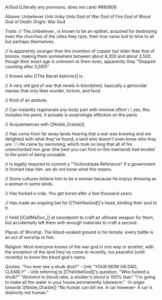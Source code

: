 A/God (Literally any pronouns, does not care)
\#880808

Aliases:
 Unbeliever
 Unb
 Unby
 Unbi
 God of War
 God of Fire
 God of Blood
 God of Death
Origin: War God

Traits:
 // The_Unbeliever_ is known to be an epithet, acquired for destroying even the churches of the cities they raze, their true name lost to time to all but perhaps themselves.

 // Is apparently younger than the invention of copper but older than that of bronze, making them somewhere between about 4,200 and about 3,500, though their exact age is unknown to them even, apparently they "Stopped counting after 3,000!"
 
 // Knows who [[The Barrel Admirer]] is

 // A very old god of war that revels in bloodshed, basically a genocidal maniac that only likes murder, torture, and food. 
 
 // Kind of an asshole. 

 // Can instantly regenerate _any_ body part with minimal effort
  \\ \\ yes, this includes the penis. it actually is surprisingly effective on the penis
 
 // Acquaintances with [[Noble_Oraiste]].
 
  // Has come from far away lands hearing that a war was brewing and are delighted with what they've found, a land who doesn't even know who they are.
   \\ \\ He came by swimming, which took so long that all of his unenchanted iron gear (the best you can find on the mainland) had eroded to the point of being unusable.

 // Is legally required to commit a "Technoblade Reference" if a government is formed near him. we do not know what this means.

 // Some cultures believe him to be a woman because he enjoys dressing as a woman in some lands.

 // Has fucked a crab. You get bored after a few thousand years.

 // Has made an ongoing bet for [[TheVibeGod]]'s head, binding their soul to it.

 // Held [[CallMeDoc_]] at swordpoint to craft an ultimate weapon for them, but accidentally left them with enough materials to craft a second.

Places of Worship: The blood-soaked ground is his temple, every battle is an act of worship to him. 

Religion: Most everyone knows of the war god in one way or another, with the exception of the land they've come to recently, too peaceful (until recently) to know the blood god's name. 

Quotes:
 "You ever see a shulk dick?" - Unb
 "YOUR MOM OR DAD, CLEARLY" - Unb referring to [[TheVibeGod]]'s question, "Who fucked a shulk?"
 "Alchohol to blood ratio, a shulker's blood is 100% lean"
 "I'm going to make all the water in your house permanently lukewarm." -In anger towards [[Noble_Oraiste]]
   "No human can kill me. A car however- A car is distinctly not human."